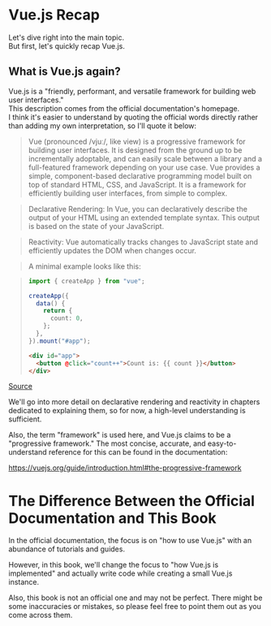 # Vue.js Recap

Let's dive right into the main topic.  
But first, let's quickly recap Vue.js.

## What is Vue.js again?

Vue.js is a "friendly, performant, and versatile framework for building web user interfaces."  
This description comes from the official documentation's homepage.  
I think it's easier to understand by quoting the official words directly rather than adding my own interpretation, so I'll quote it below:

> Vue (pronounced /vjuː/, like view) is a progressive framework for building user interfaces. It is designed from the ground up to be incrementally adoptable, and can easily scale between a library and a full-featured framework depending on your use case. Vue provides a simple, component-based declarative programming model built on top of standard HTML, CSS, and JavaScript. It is a framework for efficiently building user interfaces, from simple to complex.

> Declarative Rendering: In Vue, you can declaratively describe the output of your HTML using an extended template syntax. This output is based on the state of your JavaScript.

> Reactivity: Vue automatically tracks changes to JavaScript state and efficiently updates the DOM when changes occur.

> A minimal example looks like this:

> ```ts
> import { createApp } from "vue";
>
> createApp({
>   data() {
>     return {
>       count: 0,
>     };
>   },
> }).mount("#app");
> ```
>
> ```html
> <div id="app">
>   <button @click="count++">Count is: {{ count }}</button>
> </div>
> ```

[Source](https://ja.vuejs.org/guide/introduction.html#what-is-vue)

We'll go into more detail on declarative rendering and reactivity in chapters dedicated to explaining them, so for now, a high-level understanding is sufficient.

Also, the term "framework" is used here, and Vue.js claims to be a "progressive framework." The most concise, accurate, and easy-to-understand reference for this can be found in the documentation:

https://vuejs.org/guide/introduction.html#the-progressive-framework

# The Difference Between the Official Documentation and This Book

In the official documentation, the focus is on "how to use Vue.js" with an abundance of tutorials and guides.

However, in this book, we'll change the focus to "how Vue.js is implemented" and actually write code while creating a small Vue.js instance.

Also, this book is not an official one and may not be perfect. There might be some inaccuracies or mistakes, so please feel free to point them out as you come across them.
